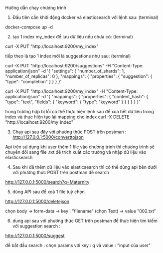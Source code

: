 Hướng dẫn chạy chương trình

1. Đầu tiên cần khởi động docker và elasticsearch với lệnh sau: (terminal)

docker-compose up -d 

2. tạo 1 index my_index để lưu dữ liệu nếu chưa có: (terminal)

curl -X PUT "http://localhost:9200/my_index"

tiếp theo là tạo 1 index mới là suggestions như sau: (terminal)

curl -X PUT "http://localhost:9200/suggestions" -H "Content-Type: application/json" -d '{
  "settings": {
    "number_of_shards": 1,
    "number_of_replicas": 0
  },
  "mappings": {
    "properties": {
      "suggestion": {
        "type": "completion"
      }
    }
  }
}'

curl -X PUT "http://localhost:9200/my_index" -H "Content-Type: application/json" -d '{
    "mappings": {
        "properties": {
            "content_hash": {
                "type": "text",
                "fields": {
                    "keyword": {
                        "type": "keyword"
                    }
                }
            }
        }
    }
}'

trong trường hợp bị lỗi có thể thực hiện lệnh sau để xoá hết dữ liệu trong index và thực hiện tạo lại mapping cho index
curl -X DELETE "http://localhost:9200/my_index"


3. Chạy api sau đây với phương thức POST trên postman :  http://127.0.0.1:5000/converttojson

 Api trên sử dụng khi user thêm 1 file vào chương trình thì chương trình 
sẽ chuyển đổi sang file .txt để trích xuất các trường và nhập dữ liệu vào elasticsearch

4. Sau khi đã thêm dữ liệu vào elasticsearch thì có thể dùng api bên dưới với phương thức POST trên postman để search 

http://127.0.0.1:5000/search?q=Maternity



5. dùng API sau để xoá 1 file tuỳ chọn

http://127.0.0.1:5000/deletejson

chọn body -> form-data -> key : "filename" (chọn Text) -> value "002.txt" 


6. dung api sau với phương thức GET trên postman để thực hiện tìm kiếm với suggestion search :

http://127.0.0.1:5000/suggest

để bắt đầu search : chọn params với key : q và value : "input của user"


